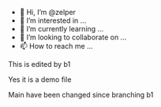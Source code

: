 - 👋 Hi, I’m @zelper
- 👀 I’m interested in ...
- 🌱 I’m currently learning ...
- 💞️ I’m looking to collaborate on ...
- 📫 How to reach me ...

This is edited by b1

<!---
zelper/zelper is a ✨ special ✨ repository because its `README.md` (this file) appears on your GitHub profile.
You can click the Preview link to take a look at your changes.
--->


Yes it is a demo file

Main have been changed since branching b1
